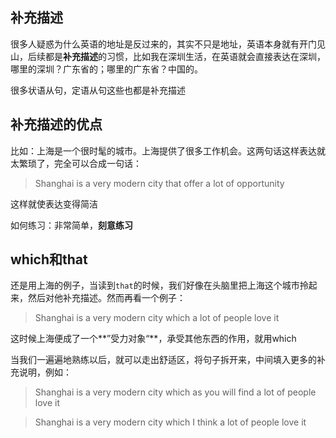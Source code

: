 ## 补充描述

很多人疑惑为什么英语的地址是反过来的，其实不只是地址，英语本身就有开门见山，后续都是**补充描述**的习惯，比如我在深圳生活，在英语就会直接表达在深圳，哪里的深圳？广东省的；哪里的广东省？中国的。

很多状语从句，定语从句这些也都是补充描述

## 补充描述的优点

比如：上海是一个很时髦的城市。上海提供了很多工作机会。这两句话这样表达就太繁琐了，完全可以合成一句话：

> Shanghai is a very modern city that offer a lot of opportunity

这样就使表达变得简洁

如何练习：非常简单，**刻意练习**

## which和that

 还是用上海的例子，当读到`that`的时候，我们好像在头脑里把上海这个城市拎起来，然后对他补充描述。然而再看一个例子：

> Shanghai is a very modern city which a lot of people love it

这时候上海便成了一个**”受力对象“**，承受其他东西的作用，就用which

当我们一遍遍地熟练以后，就可以走出舒适区，将句子拆开来，中间填入更多的补充说明，例如：

> Shanghai is a very modern city which as you will find a lot of people love it

> Shanghai is a very modern city which I think a lot of people love it

